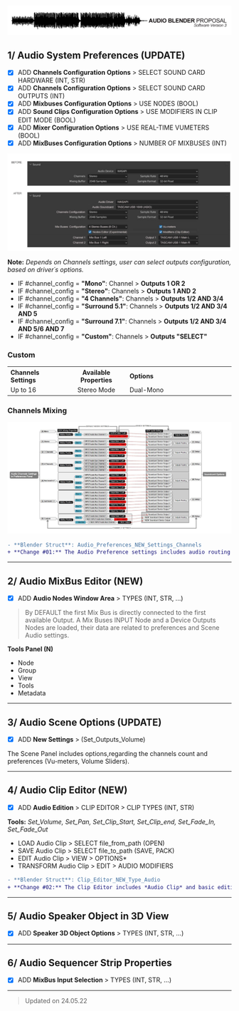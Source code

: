 ![Mix](https://github.com/KoreTeknology/Blender-3x-Audio-Research/blob/main/images/proposal_header.jpg)

## 1/ Audio System Preferences (UPDATE)

- [x] ADD **Channels Configuration Options** > SELECT SOUND CARD HARDWARE (INT, STR)
- [x] ADD **Channels Configuration Options** > SELECT SOUND CARD OUTPUTS (INT)
- [x] ADD **Mixbuses Configuration Options** > USE NODES (BOOL)
- [x] ADD **Sound Clips Configuration Options** > USE MODIFIERS IN CLIP EDIT MODE (BOOL)
- [x] ADD **Mixer Configuration Options** > USE REAL-TIME VUMETERS (BOOL)
- [x] ADD **MixBuses Configuration Options** > NUMBER OF MIXBUSES (INT)

![Mix](https://github.com/KoreTeknology/Blender-3x-Audio-Research/blob/main/images/prefs_after.jpg)

**Note:** *Depends on Channels settings, user can select outputs configuration, based on driver´s options.*

- IF #channel_config = **"Mono"**: Channel > **Outputs 1 OR 2**
- IF #channel_config = **"Stereo"**: Channels > **Outputs 1 AND 2**
- IF #channel_config = **"4 Channels"**: Channels > **Outputs 1/2 AND 3/4**
- IF #channel_config = **"Surround 5.1"**: Channels > **Outputs 1/2 AND 3/4 AND 5**
- IF #channel_config = **"Surround 7.1"**: Channels > **Outputs 1/2 AND 3/4 AND 5/6 AND 7**
- IF #channel_config = **"Custom"**: Channels > **Outputs "SELECT"**

### Custom

<table>
<tr>
<th align="left", width="200">
Channels Settings
</th>
<th align="center", width="200">
Available Properties
</th>
<th align="left", width="482">
Options
</th>
</tr>

<tr>
<td>
Up to 16
</td>
<td align="center">
Stereo Mode
</td>
<td>
Dual-Mono
</td>
</tr>
 
</table>

### Channels Mixing 

![Mix](https://github.com/KoreTeknology/Blender-3x-Audio-Research/blob/main/images/Audio_channel_settings2.jpg)



```diff
- **Blender Struct**: Audio_Preferences_NEW_Settings_Channels
+ **Change #01:** The Audio Preference settings includes audio routing and Soundcard options.
```

---

## 2/ Audio MixBus Editor (NEW)

- [x] ADD **Audio Nodes Window Area** > TYPES (INT, STR, ...)

> By DEFAULT the first Mix Bus is directly connected to the first available Output. A Mix Buses INPUT Node and a Device Outputs Nodes are loaded, their data are related to preferences and Scene Audio settings.

**Tools Panel (N)**
- Node
- Group
- View
- Tools
- Metadata


---

## 3/ Audio Scene Options (UPDATE)

- [x] ADD **New Settings** > (Set_Outputs_Volume)

The Scene Panel includes options,regarding the channels count and preferences (Vu-meters, Volume Sliders). 

---

## 4/ Audio Clip Editor (NEW)

- [x] ADD **Audio Edition** > CLIP EDITOR > CLIP TYPES (INT, STR)

**Tools:** *Set_Volume, Set_Pan, Set_Clip_Start, Set_Clip_end, Set_Fade_In, Set_Fade_Out*

- LOAD Audio Clip > SELECT file_from_path (OPEN)
- SAVE Audio Clip > SELECT file_to_path (SAVE, PACK)
- EDIT Audio Clip > VIEW > OPTIONS*
- TRANSFORM Audio Clip > EDIT > AUDIO MODIFIERS

```diff
- **Blender Struct**: Clip_Editor_NEW_Type_Audio
+ **Change #02:** The Clip Editor includes *Audio Clip* and basic editing features
```

---

## 5/ Audio Speaker Object in 3D View

- [x] ADD **Speaker 3D Object Options** > TYPES (INT, STR, ...)

---

## 6/ Audio Sequencer Strip Properties

- [x] ADD **MixBus Input Selection** > TYPES (INT, STR, ...)

---


> Updated on 24.05.22
